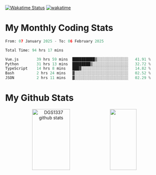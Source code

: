 [![Wakatime Status](https://github.com/noopurphalak/noopurphalak/workflows/wakatime-status-update/badge.svg)](https://github.com/noopurphalak/noopurphalak/actions/workflows/main.yml)
[![wakatime](https://wakatime.com/badge/user/80ace140-ef40-4fdd-b8ed-f3be3d2e1aea.svg)](https://wakatime.com/@80ace140-ef40-4fdd-b8ed-f3be3d2e1aea)

# My Monthly Coding Stats

<!--START_SECTION:waka-->

```python
From: 07 January 2025 - To: 06 February 2025

Total Time: 94 hrs 17 mins

Vue.js        39 hrs 59 mins  ██████████▒░░░░░░░░░░░░░░   41.91 %
Python        31 hrs 13 mins  ████████▒░░░░░░░░░░░░░░░░   32.72 %
TypeScript    14 hrs 8 mins   ███▓░░░░░░░░░░░░░░░░░░░░░   14.82 %
Bash          2 hrs 24 mins   ▓░░░░░░░░░░░░░░░░░░░░░░░░   02.52 %
JSON          2 hrs 11 mins   ▓░░░░░░░░░░░░░░░░░░░░░░░░   02.29 %
```

<!--END_SECTION:waka-->

# My Github Stats
<div style="text-align: center;">
  <img width="49%" height="195px" src="https://github-readme-stats-sigma-five.vercel.app/api?username=noopurphalak&show_icons=true&count_private=true&hide_border=true&title_color=00FFFF&icon_color=00FFFF&text_color=00FFFF&bg_color=0d1117" alt="DGS1337 github stats" />
  <img width="41%" height="195px" src="https://github-readme-stats-sigma-five.vercel.app/api/top-langs/?username=noopurphalak&layout=compact&hide_border=true&title_color=00FFFF&text_color=00FFFF&bg_color=0d1117" />
</div>
